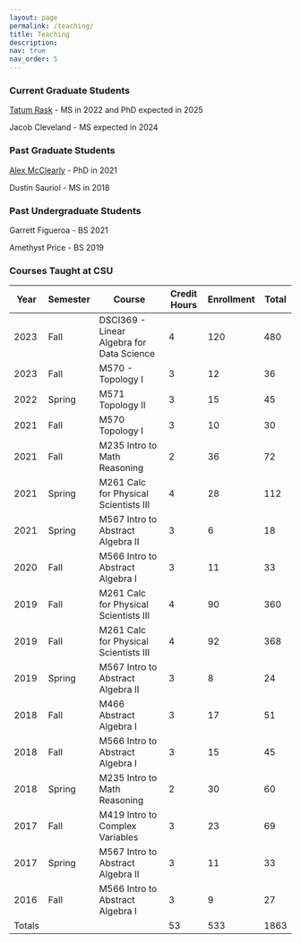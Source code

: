 ```yaml
---
layout: page
permalink: /teaching/
title: Teaching
description:
nav: true
nav_order: 5
---
```




### Current Graduate Students
    
[Tatum Rask](https://sites.google.com/view/tatumrask) - MS in 2022 and PhD expected in 2025
    
Jacob Cleveland - MS expected in 2024

### Past Graduate Students

[Alex McClearly](https://www.alexmccleary.org/) - PhD in 2021

Dustin Sauriol - MS in 2018

### Past Undergraduate Students

Garrett Figueroa - BS 2021

Amethyst Price - BS 2019

### Courses Taught at CSU

| Year    |  Semester | Course    |   Credit Hours | Enrollment | Total  | 
| ------- | ----------|-----------|----------------|------------|--------|
| 2023    | Fall | DSCI369 - Linear Algebra for Data Science | 4 | 120 | 480
| 2023  | Fall | M570 - Topology I | 3 | 12 | 36
| 2022 | Spring | M571 Topology II | 3 | 15  | 45
| 2021 | Fall | M570 Topology I | 3 |  10 | 30 
| 2021 | Fall | M235 Intro to Math Reasoning | 2 | 36 | 72 
| 2021 | Spring | M261 Calc for Physical Scientists III | 4 | 28 | 112 
| 2021	| Spring | M567 Intro to Abstract Algebra II | 3 | 6 | 18 
| 2020 | Fall | M566 Intro to Abstract Algebra I | 3 | 11 | 33 
| 2019	 | Fall | M261 Calc for Physical Scientists III | 4 | 90 | 360 
| 2019	 | Fall | M261 Calc for Physical Scientists III | 4 | 92 | 368 
| 2019	 | Spring | M567 Intro to Abstract Algebra II | 3 | 8 | 24 
| 2018 | Fall | M466 Abstract Algebra I | 3 | 17 | 51 
| 2018 | Fall | M566 Intro to Abstract Algebra I | 3 | 15 | 45 
| 2018 | Spring | M235 Intro to Math Reasoning | 2 | 30 | 60 
| 2017 | Fall | M419 Intro to Complex Variables	 | 3	| 23	| 69 
| 2017	 | Spring | M567 Intro to Abstract Algebra II | 3 | 11 | 33 
| 2016	 | Fall | M566 Intro to Abstract Algebra I	| 3	| 9	| 27
| Totals | | | 53 | 533 | 1863
